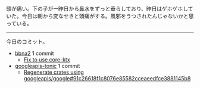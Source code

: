 頭が痛い。下の子が一昨日から鼻水をずっと垂らしており、昨日はゲホゲホしていた。今日は朝から変なせきと頭痛がする。風邪をうつされたんじゃないかと思っている。

---

今日のコミット。

- [bbna2](https://github.com/bouzuya/bbna2) 1 commit
  - [Fix to use core-ktx](https://github.com/bouzuya/bbna2/commit/d6f6da909273cd85e0f75acfe82ab5938c989e2a)
- [googleapis-tonic](https://github.com/bouzuya/googleapis-tonic) 1 commit
  - [Regenerate crates using googleapis/google#91c26618f1c8076e85582cceaeedfce3881145b8](https://github.com/bouzuya/googleapis-tonic/commit/eedac71cb61a99c2a9edf5dd454d862ae878d083)

